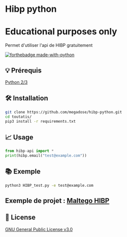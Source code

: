 # Hibp python
# Educational purposes only
Permet d'utiliser l'api de HIBP gratuitement

[![forthebadge made-with-python](http://ForTheBadge.com/images/badges/made-with-python.svg)](https://www.python.org/)

## 💡 Prérequis
   [Python 2/3](https://www.python.org/downloads/release/python-370/)
## 🛠️ Installation
```bash
git clone https://github.com/megadose/hibp-python.git
cd toutatis/
pip3 install -r requirements.txt
```
## 📈 Usage
```python
from hibp-api import *
print(hibp.email("test@example.com"))
```
## 📚 Exemple
```bash
python3 HIBP_test.py -e test@example.com
```
## Exemple de projet : [Maltego HIBP](https://github.com/megadose/hibp-maltego)

## 📝 License
[GNU General Public License v3.0](https://www.gnu.org/licenses/gpl-3.0.fr.html)

